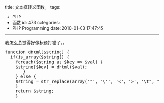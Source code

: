 title: 文本框转义函数。
tags:
  - PHP
  - 函数
id: 473
categories:
  - PHP Programming
date: 2010-01-03 17:47:45
---

我怎么总觉得好像标题打错了。。

<pre lang="PHP" line="1" file="download.txt" colla="+">
function dhtml($string) {
  if(is_array($string)) {
    foreach($string as $key => $val) {
	$string[$key] = dhtml($val);
	   }
    } else {
    $string = str_replace(array('"', '\'', '<', '>', "\t", "\r", '{', '}'), array('&quot;', '&#39;', '&lt;', '&gt;', '&nbsp;&nbsp;', '', '&#123;', '&#125;'), $string);
	}
	return $string;
    }

</pre>